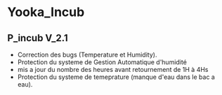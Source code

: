 # Yooka_Incub 
## P_incub V_2.1

 - Correction des bugs (Temperature et Humidity).
 - Protection du systeme de Gestion Automatique d'humidité
 - mis a jour du nombre des heures avant retournement de 1H à 4Hs
 - Protection du systeme de temeprature (manque d'eau dans le bac a eau).
